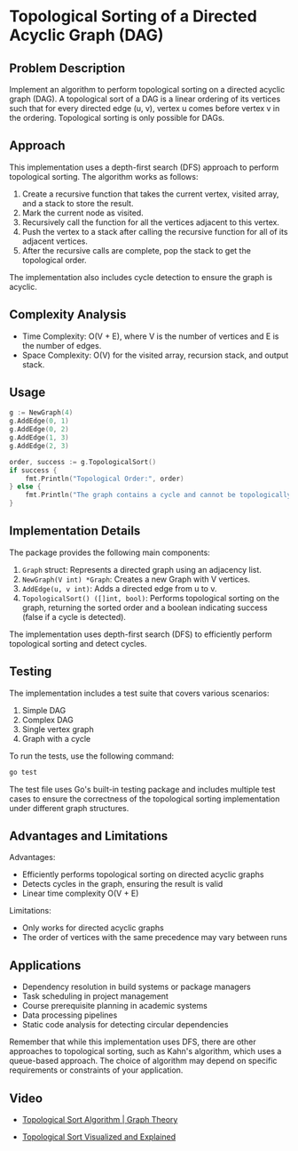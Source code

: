 # Topological Sorting of a Directed Acyclic Graph (DAG)

## Problem Description

Implement an algorithm to perform topological sorting on a directed acyclic graph (DAG). A topological sort of a DAG is a linear ordering of its vertices such that for every directed edge (u, v), vertex u comes before vertex v in the ordering. Topological sorting is only possible for DAGs.

## Approach

This implementation uses a depth-first search (DFS) approach to perform topological sorting. The algorithm works as follows:

1. Create a recursive function that takes the current vertex, visited array, and a stack to store the result.
2. Mark the current node as visited.
3. Recursively call the function for all the vertices adjacent to this vertex.
4. Push the vertex to a stack after calling the recursive function for all of its adjacent vertices.
5. After the recursive calls are complete, pop the stack to get the topological order.

The implementation also includes cycle detection to ensure the graph is acyclic.

## Complexity Analysis

- Time Complexity: O(V + E), where V is the number of vertices and E is the number of edges.
- Space Complexity: O(V) for the visited array, recursion stack, and output stack.

## Usage

```go
g := NewGraph(4)
g.AddEdge(0, 1)
g.AddEdge(0, 2)
g.AddEdge(1, 3)
g.AddEdge(2, 3)

order, success := g.TopologicalSort()
if success {
    fmt.Println("Topological Order:", order)
} else {
    fmt.Println("The graph contains a cycle and cannot be topologically sorted.")
}
```

## Implementation Details

The package provides the following main components:

1. `Graph` struct: Represents a directed graph using an adjacency list.
2. `NewGraph(V int) *Graph`: Creates a new Graph with V vertices.
3. `AddEdge(u, v int)`: Adds a directed edge from u to v.
4. `TopologicalSort() ([]int, bool)`: Performs topological sorting on the graph, returning the sorted order and a boolean indicating success (false if a cycle is detected).

The implementation uses depth-first search (DFS) to efficiently perform topological sorting and detect cycles.

## Testing

The implementation includes a test suite that covers various scenarios:

1. Simple DAG
2. Complex DAG
3. Single vertex graph
4. Graph with a cycle

To run the tests, use the following command:

```bash
go test
```

The test file uses Go's built-in testing package and includes multiple test cases to ensure the correctness of the topological sorting implementation under different graph structures.

## Advantages and Limitations

Advantages:
- Efficiently performs topological sorting on directed acyclic graphs
- Detects cycles in the graph, ensuring the result is valid
- Linear time complexity O(V + E)

Limitations:
- Only works for directed acyclic graphs
- The order of vertices with the same precedence may vary between runs

## Applications

- Dependency resolution in build systems or package managers
- Task scheduling in project management
- Course prerequisite planning in academic systems
- Data processing pipelines
- Static code analysis for detecting circular dependencies

Remember that while this implementation uses DFS, there are other approaches to topological sorting, such as Kahn's algorithm, which uses a queue-based approach. The choice of algorithm may depend on specific requirements or constraints of your application.

## Video

- [Topological Sort Algorithm | Graph Theory](https://www.youtube.com/watch?v=eL-KzMXSXXI&t=18s)

- [Topological Sort Visualized and Explained](https://www.youtube.com/watch?v=7J3GadLzydI)

